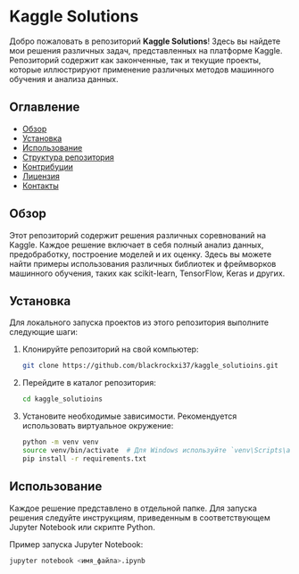 # Kaggle Solutions

Добро пожаловать в репозиторий **Kaggle Solutions**! Здесь вы найдете мои решения различных задач, представленных на платформе Kaggle. Репозиторий содержит как законченные, так и текущие проекты, которые иллюстрируют применение различных методов машинного обучения и анализа данных.

## Оглавление

- [Обзор](#обзор)
- [Установка](#установка)
- [Использование](#использование)
- [Структура репозитория](#структура-репозитория)
- [Контрибуции](#контрибуции)
- [Лицензия](#лицензия)
- [Контакты](#контакты)

## Обзор

Этот репозиторий содержит решения различных соревнований на Kaggle. Каждое решение включает в себя полный анализ данных, предобработку, построение моделей и их оценку. Здесь вы можете найти примеры использования различных библиотек и фреймворков машинного обучения, таких как scikit-learn, TensorFlow, Keras и других.

## Установка

Для локального запуска проектов из этого репозитория выполните следующие шаги:

1. Клонируйте репозиторий на свой компьютер:
    ```bash
    git clone https://github.com/blackrockxi37/kaggle_solutioins.git
    ```
2. Перейдите в каталог репозитория:
    ```bash
    cd kaggle_solutioins
    ```
3. Установите необходимые зависимости. Рекомендуется использовать виртуальное окружение:
    ```bash
    python -m venv venv
    source venv/bin/activate  # Для Windows используйте `venv\Scripts\activate`
    pip install -r requirements.txt
    ```

## Использование

Каждое решение представлено в отдельной папке. Для запуска решения следуйте инструкциям, приведенным в соответствующем Jupyter Notebook или скрипте Python.

Пример запуска Jupyter Notebook:
```bash
jupyter notebook <имя_файла>.ipynb
